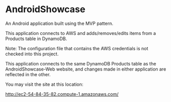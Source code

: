 # AndroidShowcase

An Android application built using the MVP pattern.

This application connects to AWS and adds/removes/edits items from a Products table in DynamoDB.

Note: The configuration file that contains the AWS credentials is not checked into this project.

This application connects to the same DynamoDB Products table as the AndroidShowcase-Web website, and changes made in either application are reflected in the other.

You may visit the site at this location:

http://ec2-54-84-35-82.compute-1.amazonaws.com/
